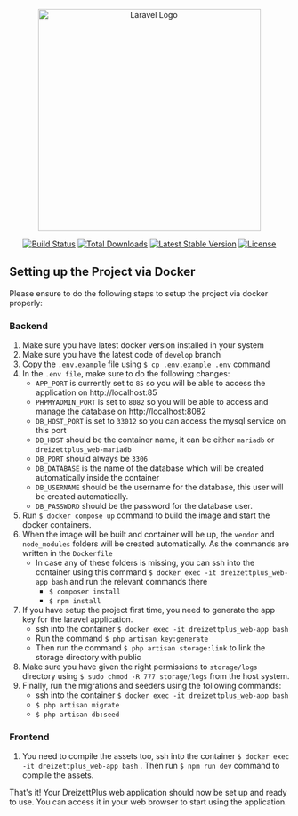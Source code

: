 <p align="center"><a href="https://laravel.com" target="_blank"><img src="https://raw.githubusercontent.com/laravel/art/master/logo-lockup/5%20SVG/2%20CMYK/1%20Full%20Color/laravel-logolockup-cmyk-red.svg" width="400" alt="Laravel Logo"></a></p>

<p align="center">
<a href="https://github.com/laravel/framework/actions"><img src="https://github.com/laravel/framework/workflows/tests/badge.svg" alt="Build Status"></a>
<a href="https://packagist.org/packages/laravel/framework"><img src="https://img.shields.io/packagist/dt/laravel/framework" alt="Total Downloads"></a>
<a href="https://packagist.org/packages/laravel/framework"><img src="https://img.shields.io/packagist/v/laravel/framework" alt="Latest Stable Version"></a>
<a href="https://packagist.org/packages/laravel/framework"><img src="https://img.shields.io/packagist/l/laravel/framework" alt="License"></a>
</p>

## Setting up the Project via Docker

Please ensure to do the following steps to setup the project via docker properly:

### Backend
1. Make sure you have latest docker version installed in your system
2. Make sure you have the latest code of `develop` branch
3. Copy the `.env.example` file using `$ cp .env.example .env` command
4. In the `.env file`, make sure to do the following changes:
    - `APP_PORT` is currently set to `85` so you will be able to access the application on http://localhost:85
    - `PHPMYADMIN_PORT` is set to `8082` so you will be able to access and manage the database on http://localhost:8082
    - `DB_HOST_PORT` is set to `33012` so you can access the mysql service on this port
    - `DB_HOST` should be the container name, it can be either `mariadb` or `dreizettplus_web-mariadb`
    - `DB_PORT` should always be `3306`
    - `DB_DATABASE` is the name of the database which will be created automatically inside the container
    - `DB_USERNAME` should be the username for the database, this user will be created automatically.
    - `DB_PASSWORD` should be the password for the database user.
5. Run `$ docker compose up` command to build the image and start the docker containers.
6. When the image will be built and container will be up, the `vendor` and `node_modules` folders will be created automatically. As the commands are written in the `Dockerfile`
    - In case any of these folders is missing, you can ssh into the container using this command `$ docker exec -it dreizettplus_web-app bash` and run the relevant commands there
        - `$ composer install`
        - `$ npm install`
7. If you have setup the project first time, you need to generate the app key for the laravel application.
    - ssh into the container `$ docker exec -it dreizettplus_web-app bash`
    - Run the command `$ php artisan key:generate`
    - Then run the command `$ php artisan storage:link` to link the storage directory with public
8. Make sure you have given the right permissions to `storage/logs` directory using `$ sudo chmod -R 777 storage/logs` from the host system.
9. Finally, run the migrations and seeders using the following commands:
    - ssh into the container `$ docker exec -it dreizettplus_web-app bash`
    - `$ php artisan migrate`
    - `$ php artisan db:seed`

### Frontend
1. You need to compile the assets too, ssh into the container `$ docker exec -it dreizettplus_web-app bash` . Then run `$ npm run dev` command to compile the assets.

That's it! Your DreizettPlus web application should now be set up and ready to use. You can access it in your web browser to start using the application.
